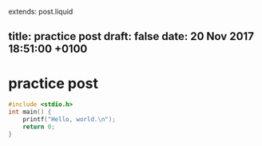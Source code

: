 extends: post.liquid

title: practice post
draft: false
date: 20 Nov 2017 18:51:00 +0100
---

# practice post

```C++
#include <stdio.h>
int main() {
    printf("Hello, world.\n");
    return 0;
}
```